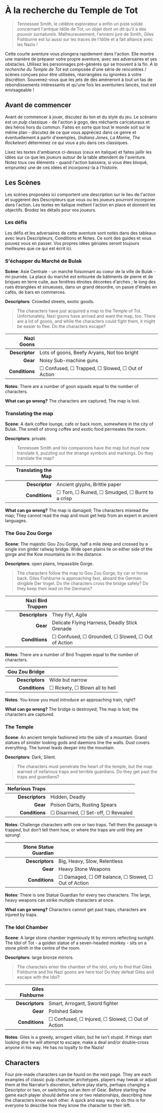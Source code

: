 # À la recherche du Temple de Tot

> Tennessee Smith, le célèbre explorateur a enfin un piste solide concernant l'antique Idôle de Tot, un objet dont on dit qu'il a des pouvoir surnaturels. Malheureusement, l'ennemi juré de Smith, Giles Fishburne est lui aussi sur les traces de l'Idôle et a fait alliance avec les Nazis !

Cette courte aventure vous plongera rapidement dans l'action. Elle montre une manière de préparer votre propre aventure, avec ses adversaires et ses obstacles. Utilisez les personnages pré-générés qui se trouvent à la fin. *À la recherche du Temple de Tot* est composée d'une série de rencontres / scènes conçues pour être utilisées, réarrangées ou ignorées à votre discrétion. Souvenez-vous que les jets de dés amèneront à tout un tas de rebondissements intéressants et qu'une fois les aventuriers lancés, tout est envisageable !

## Avant de commencer

Avant de commencer à jouer, discutez du ton et du style du jeu. Le scénario est un *pulp* classique - de l'action à gogo, des méchants caricaturaux et des héros hors du commun. Faites en sorte que tout le monde soit sur le même plan - discutez de ce que vous appréciez dans ce genre et éventuellement à partir d'exemples, (*Indiana Jones*, *La Momie*, *The Rocketeer*) déterminez ce qui vous a plu dans ces classiques.

Lisez les textes d'ambiance ci-dessus (ceux en italique) et faites jaillir les idées sur ce que les joueurs autour de la table attendent de l'aventure. Notez tous ces éléments - quand l'action baissera, si vous êtes bloqué, empruntez une de ces idées et incorporez-la à l'histoire.

## Les Scènes

Les scènes proposées ici comportent une description sur le lieu de l'action et suggèrent des Descripteurs que vous ou les joueurs pourront incorporer dans l'action. Les textes en italique mettent l'action en place et donnent les objectifs. Brodez les détails pour vos joueurs.

### Les défis

Les défis et les adversaires de cette aventure sont notés dans des tableaux avec leurs Descripteurs, Conditions et Notes. Ce sont des guides et vous pouvez vous en passer. Vos propres idées géniales seront toujours meilleures que ce qui est écrit ici.

### S'échapper du Marché de Bulak

**Scène**: Asie Centrale - un marché foisonnant au coeur de la ville de Bulak - mi-journée. La place du marché est entourée de bâtiments de pierre et de briques en terre cuite, aux fenêtres étroites décorées d'arches ; le long des rues étranglées et sinueuses, dans un grand désordre, on passe d'étales en cafés, de bars en commerces.

**Descriptors**: Crowded streets, exotic goods.

> The characters have just acquired a map to the Temple of Tot. Unfortunately, Nazi goons have arrived and want the map, too. There are a lot of goons, and while the characters could fight them, it might be easier to flee. Do the characters escape?

|     Nazi Goons |                                                  |
|---------------:|:-------------------------------------------------|
| **Descriptor** | Lots of goons, Beefy Aryans, Not too bright      |
|       **Gear** | Noisy Sub-machine guns                           |
| **Conditions** | ☐ Confused, ☐ Trapped, ☐ Slowed, ☐ Out of Action |

**Notes**: There are a number of goon squads equal to the number of characters.

**What can go wrong?** The characters are captured; The map is lost.


### Translating the map

**Scene**: A dark coffee lounge, cafe or back room, somewhere in the city of Bulak. The smell of strong coffee and exotic food permeates the room.

**Descriptors**: private.

> Tennessee Smith and his companions have the map but must now translate it, puzzling out the strange symbols and markings. Do they translate the map?

| Translating the Map |                                                 |
|--------------------:|:------------------------------------------------|
|      **Descriptor** | Ancient glyphs, Brittle paper                   |
|      **Conditions** | ☐ Torn, ☐ Ruined, ☐ Smudged, ☐ Burnt to a crisp |

**What can go wrong?** The map is damaged; The characters misread the map; They cannot read the map and must get help from an expert in ancient languages.

### The Gou Zou Gorge

**Scene**: The majestic Gou Zou Gorge, half a mile deep and crossed by a single iron girder railway bridge. Wide open plains lie on either side of the gorge and the Kow mountains lie in the distance.

**Descriptors**: open plains, Impassible Gorge.

> The characters follow the map to Gou Zou Gorge, by car or horse back. Giles Fishburne is approaching fast, aboard the German dirigible Der Vogel. Do the characters cross the bridge safely? Do they keep their lead on the Germans?

| Nazi Bird Truppen |                                                   |
|------------------:|:--------------------------------------------------|
|   **Descriptors** | They Fly!, Agile                                  |
|          **Gear** | Delicate Flying Harness, Deadly Stick Grenade     |
|    **Conditions** | ☐ Confused, ☐ Grounded, ☐ Slowed, ☐ Out of Action |

**Notes**: There are a number of Bird Truppen equal to the number of characters.

|  Gou Zou Bridge |                                |
|----------------:|:-------------------------------|
| **Descriptors** | Wide but narrow                |
|  **Conditions** | ☐ Rickety, ☐ Blown all to hell |

**Notes**: You know you must introduce an approaching train, right?

**What can go wrong?** The bridge is destroyed; The map is lost; the characters are captured.

### The Temple

**Scene**: An ancient temple fashioned into the side of a mountain. Grand statues of sinister looking gods and daemons line the walls. Dust covers everything. The tunnel leads deeper into the mountain.

**Descriptors**: Dark, Silent.

> The characters must penetrate the heart of the temple, but the map warned of nefarious traps and terrible guardians. Do they get past the traps and guardians?

| Nefarious Traps |                                   |
|----------------:|:----------------------------------|
| **Descriptors** | Hidden, Deadly                    |
|        **Gear** | Poison Darts, Rusting Spears      |
|  **Conditions** | ☐ Disarmed, ☐ Set-off, ☐ Revealed |

**Notes**: Challenge characters with one or two traps. Tell them the passage is trapped, but don’t tell them how, or where the traps are until they are sprung!

| Stone Statue Guardian |                                                     |
|----------------------:|:----------------------------------------------------|
|       **Descriptors** | Big, Heavy, Slow, Relentless                        |
|              **Gear** | Heavy Stone Weapons                                 |
|        **Conditions** | ☐ Damaged, ☐ Off balance, ☐ Slowed, ☐ Out of Action |

**Notes**: There is one Statue Guardian for every two characters. The large, heavy weapons can strike multiple characters at once.

**What can go wrong?** Characters cannot get past traps; characters are injured by traps.


### The Idol Chamber

**Scene**: A large stone chamber ingeniously lit by mirrors reflecting sunlight. The Idol of Tot - a golden statue of a seven-headed monkey - sits on a stone plinth in the centre of the room.

**Descriptors**: large bronze mirrors.

> The characters enter the chamber of the idol, only to find that Giles Fishburne and his Nazi goons are here too! Do they defeat Giles and escape with the Idol?


| Giles Fishburne |                                                  |
|----------------:|:-------------------------------------------------|
| **Descriptors** | Smart, Arrogant, Sword fighter                   |
|        **Gear** | Polished Sabre                                   |
|  **Conditions** | ☐ Confused, ☐ Injured, ☐ Slowed, ☐ Out of Action |

**Notes**: Giles is a greedy, arrogant villain, but he isn’t stupid. If things start looking dire he will attempt to escape, make a deal and/or double-cross anyone in his way. He has no loyalty to the Nazis!

## Characters

Four pre-made characters can be found on the next page. They are each examples of classic pulp character archetypes. players may tweak or adjust them at the Narrator’s discretion, before play starts, perhaps changing a Descriptor or two, or switching out an item of Gear. Before starting the game each player should define one or two relationships, describing how the characters know each other. A quick and easy way to do this is for everyone to describe how they know the character to their left.

